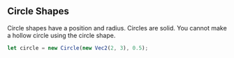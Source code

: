 
## Circle Shapes
Circle shapes have a position and radius. Circles are solid. You cannot
make a hollow circle using the circle shape.

```js
let circle = new Circle(new Vec2(2, 3), 0.5);
```
